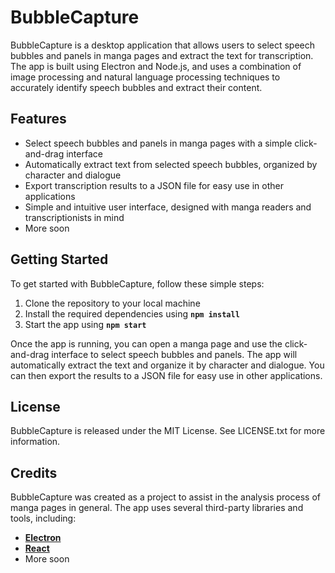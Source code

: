 # **BubbleCapture**

BubbleCapture is a desktop application that allows users to select speech bubbles and panels in manga pages and extract the text for transcription. The app is built using Electron and Node.js, and uses a combination of image processing and natural language processing techniques to accurately identify speech bubbles and extract their content.

## **Features**

- Select speech bubbles and panels in manga pages with a simple click-and-drag interface
- Automatically extract text from selected speech bubbles, organized by character and dialogue
- Export transcription results to a JSON file for easy use in other applications
- Simple and intuitive user interface, designed with manga readers and transcriptionists in mind
- More soon

## **Getting Started**

To get started with BubbleCapture, follow these simple steps:

1. Clone the repository to your local machine
2. Install the required dependencies using **`npm install`**
3. Start the app using **`npm start`**

Once the app is running, you can open a manga page and use the click-and-drag interface to select speech bubbles and panels. The app will automatically extract the text and organize it by character and dialogue. You can then export the results to a JSON file for easy use in other applications.


## **License**

BubbleCapture is released under the MIT License. See LICENSE.txt for more information.

## **Credits**

BubbleCapture was created as a project to assist in the analysis process of manga pages in general. The app uses several third-party libraries and tools, including:

- **[Electron](https://www.electronjs.org/)**
- **[React](https://reactjs.org/)**
- More soon


